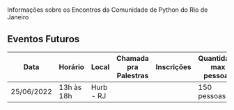 # 
Informações sobre os Encontros da Comunidade de Python do Rio de Janeiro

## Eventos Futuros

| Data | Horário | Local | Chamada pra Palestras | Inscrições | Quantidade max pessoas |
| ---------- | ------------ | ------------ | ------------ | ------------ | ----------- |
| 25/06/2022 | 13h às 18h | Hurb - RJ | <link> | <link> | 150 pessoas
